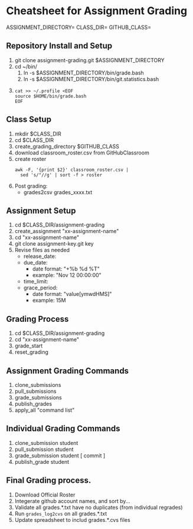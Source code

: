 # Cheatsheet for Assignment Grading

ASSIGNMENT_DIRECTORY=
CLASS_DIR=
GITHUB_CLASS=

## Repository Install and Setup
   1. git clone assignment-grading.git $ASSIGNMENT_DIRECTORY
   1. cd ~/bin/
      1. ln -s $ASSIGNMENT_DIRECTORY/bin/grade.bash
      1. ln -s $ASSIGNMENT_DIRECTORY/bin/git.statistics.bash
   1. 
      ```
      cat >> ~/.profile <EOF
      source $HOME/bin/grade.bash
      EOF
      ```

## Class Setup
   1. mkdir $CLASS_DIR
   1. cd $CLASS_DIR
   1. create_grading_directory $GITHUB_CLASS
   1. download classroom_roster.csv from GitHubClassroom
   1. create roster
      ```
      awk -F, '{print $2}' classroom_roster.csv |
        sed 's/"//g' | sort -f > roster
      ```
   1. Post grading:
      - grades2csv grades_xxxx.txt

## Assignment Setup
   1. cd $CLASS_DIR/assignment-grading
   1. create_assignment "xx-assignment-name"
   1. cd "xx-assignment-name"
   1. git clone assignment-key.git key
   1. Revise files as needed
      * release_date:
      * due_date:
        - date format: "+%b %d %T"
        - example: "Nov 12 00:00:00"  
      * time_limit:
      * grace_period: 
        - date format: "value[ymwdHMS]"
        - example: 15M

## Grading Process
   1. cd $CLASS_DIR/assignment-grading
   1. cd "xx-assignment-name"
   1. grade_start
   1. reset_grading

## Assignment Grading Commands
   1. clone_submissions
   1. pull_submissions
   1. grade_submissions
   1. publish_grades
   1. apply_all  "command list"

## Individual Grading Commands
   1. clone_submission  student
   1. pull_submission   student
   1. grade_submission  student [ commit ]
   1. publish_grade     student


## Final Grading process.

   1. Download Official Roster
   1. Integerate github account names, and sort by...
   1. Validate all grades.\*.txt have no duplicates (from individual regrades)
   1. Run `grades_log2cvs` on all grades.\*.txt
   1. Update spreadsheet to includ grades.\*.cvs files

